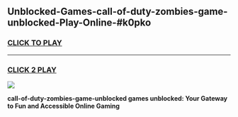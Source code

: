 
## Unblocked-Games-call-of-duty-zombies-game-unblocked-Play-Online-#k0pko
<h3>
<a href="https://premium.freeplayer.one?title=call-of-duty-zombies-game-unblocked&ref=27F">CLICK TO PLAY</a></h3>
<hr>

<h3>
<a href="https://premium.freeplayer.one?title=call-of-duty-zombies-game-unblocked&ref=27F">CLICK 2 PLAY</a>
  
</h3>

<a href="https://premium.freeplayer.one?title=call-of-duty-zombies-game-unblocked&ref=27F"><img src="https://clearcache.store/games.png"></a>


**call-of-duty-zombies-game-unblocked games unblocked: Your Gateway to Fun and Accessible Online Gaming**

